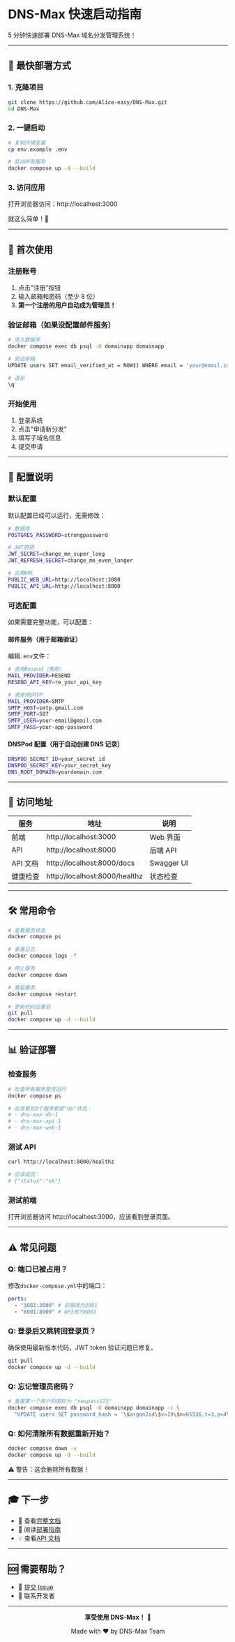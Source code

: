 # DNS-Max 快速启动指南

5 分钟快速部署 DNS-Max 域名分发管理系统！

---

## 🚀 最快部署方式

### 1. 克隆项目

```bash
git clone https://github.com/Alice-easy/DNS-Max.git
cd DNS-Max
```

### 2. 一键启动

```bash
# 复制环境变量
cp env.example .env

# 启动所有服务
docker compose up -d --build
```

### 3. 访问应用

打开浏览器访问：http://localhost:3000

就这么简单！🎉

---

## 📝 首次使用

### 注册账号

1. 点击"注册"按钮
2. 输入邮箱和密码（至少 8 位）
3. **第一个注册的用户自动成为管理员！**

### 验证邮箱（如果没配置邮件服务）

```bash
# 进入数据库
docker compose exec db psql -U domainapp domainapp

# 验证邮箱
UPDATE users SET email_verified_at = NOW() WHERE email = 'your@email.com';

# 退出
\q
```

### 开始使用

1. 登录系统
2. 点击"申请新分发"
3. 填写子域名信息
4. 提交申请

---

## 🔧 配置说明

### 默认配置

默认配置已经可以运行，无需修改：

```bash
# 数据库
POSTGRES_PASSWORD=strongpassword

# JWT密钥
JWT_SECRET=change_me_super_long
JWT_REFRESH_SECRET=change_me_even_longer

# 应用URL
PUBLIC_WEB_URL=http://localhost:3000
PUBLIC_API_URL=http://localhost:8000
```

### 可选配置

如果需要完整功能，可以配置：

#### 邮件服务（用于邮箱验证）

编辑`.env`文件：

```bash
# 使用Resend（推荐）
MAIL_PROVIDER=RESEND
RESEND_API_KEY=re_your_api_key

# 或使用SMTP
MAIL_PROVIDER=SMTP
SMTP_HOST=smtp.gmail.com
SMTP_PORT=587
SMTP_USER=your-email@gmail.com
SMTP_PASS=your-app-password
```

#### DNSPod 配置（用于自动创建 DNS 记录）

```bash
DNSPOD_SECRET_ID=your_secret_id
DNSPOD_SECRET_KEY=your_secret_key
DNS_ROOT_DOMAIN=yourdomain.com
```

---

## 🎯 访问地址

| 服务     | 地址                          | 说明       |
| -------- | ----------------------------- | ---------- |
| 前端     | http://localhost:3000         | Web 界面   |
| API      | http://localhost:8000         | 后端 API   |
| API 文档 | http://localhost:8000/docs    | Swagger UI |
| 健康检查 | http://localhost:8000/healthz | 状态检查   |

---

## 🛠 常用命令

```bash
# 查看服务状态
docker compose ps

# 查看日志
docker compose logs -f

# 停止服务
docker compose down

# 重启服务
docker compose restart

# 更新代码后重启
git pull
docker compose up -d --build
```

---

## 📊 验证部署

### 检查服务

```bash
# 检查所有服务是否运行
docker compose ps

# 应该看到3个服务都是"Up"状态：
# - dns-max-db-1
# - dns-max-api-1
# - dns-max-web-1
```

### 测试 API

```bash
curl http://localhost:8000/healthz

# 应该返回：
# {"status":"ok"}
```

### 测试前端

打开浏览器访问 http://localhost:3000，应该看到登录页面。

---

## ⚠️ 常见问题

### Q: 端口已被占用？

修改`docker-compose.yml`中的端口：

```yaml
ports:
  - "3001:3000" # 前端改为3001
  - "8001:8000" # API改为8001
```

### Q: 登录后又跳转回登录页？

确保使用最新版本代码，JWT token 验证问题已修复。

```bash
git pull
docker compose up -d --build
```

### Q: 忘记管理员密码？

```bash
# 重置第一个用户的密码为 "newpass123"
docker compose exec db psql -U domainapp domainapp -c \
  "UPDATE users SET password_hash = '\$argon2id\$v=19\$m=65536,t=3,p=4\$...' WHERE id = 1;"
```

### Q: 如何清除所有数据重新开始？

```bash
docker compose down -v
docker compose up -d --build
```

⚠️ 警告：这会删除所有数据！

---

## 🎓 下一步

- 📖 查看[完整文档](README.md)
- 🚀 阅读[部署指南](DEPLOYMENT.md)
- 💡 查看[API 文档](http://localhost:8000/docs)

---

## 🆘 需要帮助？

- 📝 [提交 Issue](https://github.com/Alice-easy/DNS-Max/issues)
- 📧 联系开发者

---

<div align="center">

**享受使用 DNS-Max！** 🎉

Made with ❤️ by DNS-Max Team

</div>
